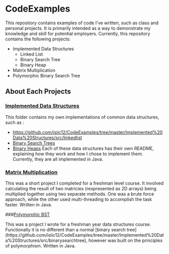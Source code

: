 # CodeExamples
This repository contains examples of code I've written, such as class and personal projects. It is primarily
intended as a way to demonstrate my knowledge and skill for potential employers. Currently, this repository
contains the following projects:

* Implemented Data Structures
  * Linked List
  * Binary Search Tree
  * Binary Heap
* Matrix Multiplication
* Polymorphic Binary Search Tree

## About Each Projects

### [Implemented Data Structures](https://github.com/isiic12/CodeExamples/tree/master/Implemented%20Data%20Structures/src)
<p>This folder contains my own implementations of common data structures, such as :
 
* https://github.com/isiic12/CodeExamples/tree/master/Implemented%20Data%20Structures/src/linkedlist
* [Binary Search Trees](https://github.com/isiic12/CodeExamples/tree/master/Implemented%20Data%20Structures/src/binarysearchtree)
* [Binary Heaps](https://github.com/isiic12/CodeExamples/tree/master/Implemented%20Data%20Structures/src/binaryheaps)
Each of these data structures has their own README, explaining how they work and how I chose to implement them.
Currently, they are all implemented in Java.

### [Matrix Multiplication](https://github.com/isiic12/CodeExamples/tree/master/matrixMultiplication/src)
<p>This was a short project I completed for a freshman level course. It involved calculating the result
of two matricies (respresented as 2D arrays) being multiplied together using two separate methods. One was
a brute force approach, while the other used multi-threading to accomplish the task faster. Written in Java.

###[Polymorphic BST](https://github.com/isiic12/CodeExamples/tree/master/polymorphicTree)
<p>This was a project I wrote for a freshman year data structures course. Functionally it is no different than
a normal [binary search tree](https://github.com/isiic12/CodeExamples/tree/master/Implemented%20Data%20Structures/src/binarysearchtree),
however was built on the principles of polymorphism. Written in Java.
